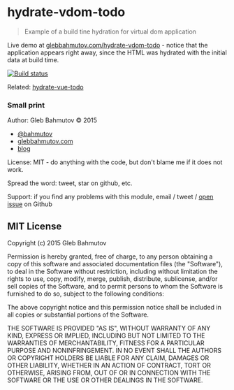 # hydrate-vdom-todo
> Example of a build tine hydration for virtual dom application

Live demo at [glebbahmutov.com/hydrate-vdom-todo](http://glebbahmutov.com/hydrate-vdom-todo/) -
notice that the application appears right away, since the HTML was hydrated with the 
initial data at build time.

[![Build status][hydrate-vdom-todo-ci-image] ][hydrate-vdom-todo-ci-url]

Related: [hydrate-vue-todo](https://github.com/bahmutov/hydrate-vue-todo)

### Small print

Author: Gleb Bahmutov &copy; 2015

* [@bahmutov](https://twitter.com/bahmutov)
* [glebbahmutov.com](http://glebbahmutov.com)
* [blog](http://glebbahmutov.com/blog/)

License: MIT - do anything with the code, but don't blame me if it does not work.

Spread the word: tweet, star on github, etc.

Support: if you find any problems with this module, email / tweet /
[open issue](https://github.com/bahmutov/hydrate-vdom-todo/issues) on Github

## MIT License

Copyright (c) 2015 Gleb Bahmutov

Permission is hereby granted, free of charge, to any person
obtaining a copy of this software and associated documentation
files (the "Software"), to deal in the Software without
restriction, including without limitation the rights to use,
copy, modify, merge, publish, distribute, sublicense, and/or sell
copies of the Software, and to permit persons to whom the
Software is furnished to do so, subject to the following
conditions:

The above copyright notice and this permission notice shall be
included in all copies or substantial portions of the Software.

THE SOFTWARE IS PROVIDED "AS IS", WITHOUT WARRANTY OF ANY KIND,
EXPRESS OR IMPLIED, INCLUDING BUT NOT LIMITED TO THE WARRANTIES
OF MERCHANTABILITY, FITNESS FOR A PARTICULAR PURPOSE AND
NONINFRINGEMENT. IN NO EVENT SHALL THE AUTHORS OR COPYRIGHT
HOLDERS BE LIABLE FOR ANY CLAIM, DAMAGES OR OTHER LIABILITY,
WHETHER IN AN ACTION OF CONTRACT, TORT OR OTHERWISE, ARISING
FROM, OUT OF OR IN CONNECTION WITH THE SOFTWARE OR THE USE OR
OTHER DEALINGS IN THE SOFTWARE.

[hydrate-vdom-todo-ci-image]: https://travis-ci.org/bahmutov/hydrate-vdom-todo.png?branch=master
[hydrate-vdom-todo-ci-url]: https://travis-ci.org/bahmutov/hydrate-vdom-todo
